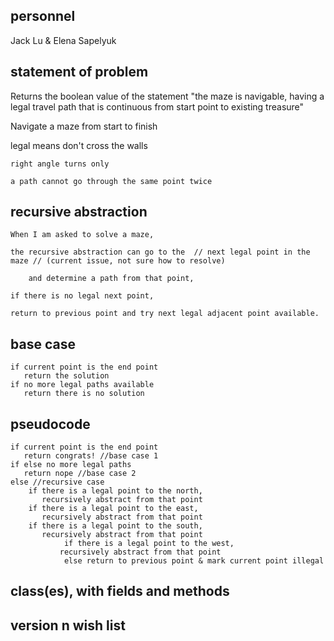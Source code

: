 ## personnel
Jack Lu & Elena Sapelyuk

## statement of problem

  Returns the boolean value of the statement "the maze is navigable, having a legal travel path 
  that is continuous from start point to existing treasure"

  Navigate a maze from start to finish 
  
  legal means 
	don't cross the walls

	right angle turns only

	a path cannot go through the same point twice 


## recursive abstraction

  	When I am asked to solve a maze,
  
	the recursive abstraction can go to the  // next legal point in the maze // (current issue, not sure how to resolve)
  
        and determine a path from that point,

	if there is no legal next point,

	return to previous point and try next legal adjacent point available.


## base case
	if current point is the end point
	   return the solution 
	if no more legal paths available
	   return there is no solution


## pseudocode

	if current point is the end point
	   return congrats! //base case 1
	if else no more legal paths
	   return nope //base case 2
	else //recursive case
		if there is a legal point to the north,
		   recursively abstract from that point
 		if there is a legal point to the east,
	 	   recursively abstract from that point
 		if there is a legal point to the south,
	  	   recursively abstract from that point
               	if there is a legal point to the west,
	           recursively abstract from that point
             	else return to previous point & mark current point illegal

## class(es), with fields and methods

## version n wish list

